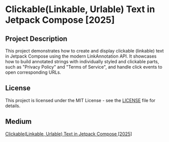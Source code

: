 # Clickable(Linkable, Urlable) Text in Jetpack Compose [2025]


## Project Description
This project demonstrates how to create and display clickable (linkable) text in Jetpack Compose using the modern LinkAnnotation API. It showcases how to build annotated strings with individually styled and clickable parts, such as "Privacy Policy" and "Terms of Service", and handle click events to open corresponding URLs.

## License
This project is licensed under the MIT License - see the [LICENSE](LICENSE) file for details.

## Medium
[Clickable(Linkable, Urlable) Text in Jetpack Compose [2025]](https://wookoo.medium.com/clickable-linkable-urlable-text-in-jetpack-compose-2025-ec23b50c889f)
